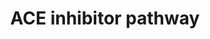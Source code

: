 ---
annotations:
- id: PW:0000003
  parent: signaling pathway
  type: Pathway Ontology
  value: signaling pathway
- id: PW:0001228
  parent: drug pathway
  type: Pathway Ontology
  value: ACE inhibitor drug pathway
- id: PW:0000245
  parent: regulatory pathway
  type: Pathway Ontology
  value: angiotensin signaling pathway
- id: CL:0000650
  parent: native cell
  type: Cell Type Ontology
  value: mesangial cell
- id: DOID:10763
  parent: cardiovascular system disease
  type: Disease Ontology
  value: hypertension
authors:
- C.F.Thorn
- MaintBot
- Jinwook
- Khanspers
- AlexanderPico
- Thomas
- MartijnVanIersel
- Egonw
- Christine Chichester
- Nuno
- DeSl
- Mkutmon
- Eweitz
citedin:
- link: PMC7982796
  title: 'ACE2 correlates with immune infiltrates in colon adenocarcinoma: Implication
    for COVID-19 (2021)'
- link: PMC7360763
  title: Exploring the SARS-CoV-2 virus-host-drug interactome for drug repurposing
    (2020)
- link: PMC4338111
  title: 'PathVisio 3: An Extendable Pathway Analysis Toolbox (2015)'
communities:
- COVID19
- Renal_Genomics
description: 'The core of this pathway was elucidated over a century ago and involves
  the conversion of angiotensinogen to angiotensin I (Ang I) by renin, its subsequent
  conversion to angiotensin II (Ang II) by angiotensin converting enzyme. Ang II activates
  the angiotensin II receptor type 1 to induce aldosterone synthesis, increasing water
  and salt resorption and potassium excretion in the kidney and increasing blood pressure.  Source:
  PharmGKB (https://www.pharmgkb.org/pathway/PA2023)  Proteins on this pathway have
  targeted assays available via the [https://assays.cancer.gov/available_assays?wp_id=WP554
  CPTAC Assay Portal]'
last-edited: 2023-04-14
ndex: 427c38c3-da09-11eb-b666-0ac135e8bacf
organisms:
- Homo sapiens
redirect_from:
- /index.php/Pathway:WP554
- /instance/WP554
- /instance/WP554_r126205
revision: r126205
schema-jsonld:
- '@context': https://schema.org/
  '@id': https://wikipathways.github.io/pathways/WP554.html
  '@type': Dataset
  creator:
    '@type': Organization
    name: WikiPathways
  description: 'The core of this pathway was elucidated over a century ago and involves
    the conversion of angiotensinogen to angiotensin I (Ang I) by renin, its subsequent
    conversion to angiotensin II (Ang II) by angiotensin converting enzyme. Ang II
    activates the angiotensin II receptor type 1 to induce aldosterone synthesis,
    increasing water and salt resorption and potassium excretion in the kidney and
    increasing blood pressure.  Source: PharmGKB (https://www.pharmgkb.org/pathway/PA2023)  Proteins
    on this pathway have targeted assays available via the [https://assays.cancer.gov/available_assays?wp_id=WP554
    CPTAC Assay Portal]'
  keywords:
  - ACE
  - ACE Inhibitor
  - ACE2
  - AGT
  - AGTR1
  - AGTR2
  - ATP6AP2
  - Aldosterone
  - Ang 1-5
  - Ang 1-7
  - Ang 1-9
  - Angiotensin I
  - Angiotensin II
  - BDKRB1
  - BDKRB2
  - Bradykinin
  - CMA1
  - CTSG
  - CYP11B2
  - Ca++
  - Deoxycorticosterone
  - KNG1
  - MAS1
  - NOS3
  - NR3C2
  - Prostacyclin
  - REN
  - TGFB1
  license: CC0
  name: ACE inhibitor pathway
seo: CreativeWork
title: ACE inhibitor pathway
wpid: WP554
---